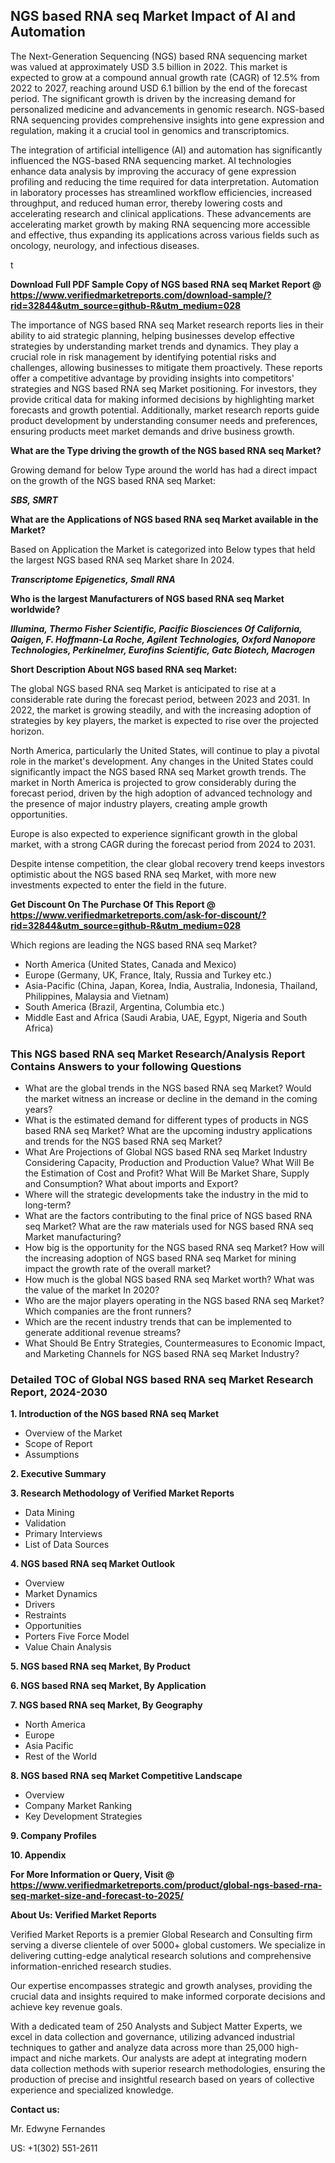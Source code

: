 <h2>NGS based RNA seq Market Impact of AI and Automation</h2><p>The Next-Generation Sequencing (NGS) based RNA sequencing market was valued at approximately USD 3.5 billion in 2022. This market is expected to grow at a compound annual growth rate (CAGR) of 12.5% from 2022 to 2027, reaching around USD 6.1 billion by the end of the forecast period. The significant growth is driven by the increasing demand for personalized medicine and advancements in genomic research. NGS-based RNA sequencing provides comprehensive insights into gene expression and regulation, making it a crucial tool in genomics and transcriptomics.</p><p>The integration of artificial intelligence (AI) and automation has significantly influenced the NGS-based RNA sequencing market. AI technologies enhance data analysis by improving the accuracy of gene expression profiling and reducing the time required for data interpretation. Automation in laboratory processes has streamlined workflow efficiencies, increased throughput, and reduced human error, thereby lowering costs and accelerating research and clinical applications. These advancements are accelerating market growth by making RNA sequencing more accessible and effective, thus expanding its applications across various fields such as oncology, neurology, and infectious diseases.</p>t</p><p id="" class=""><strong>Download Full PDF Sample Copy of NGS based RNA seq Market Report @ <a href="https://www.verifiedmarketreports.com/download-sample/?rid=32844&utm_source=github-R&utm_medium=028" target="_blank">https://www.verifiedmarketreports.com/download-sample/?rid=32844&utm_source=github-R&utm_medium=028</a></strong></p><p>The importance of&nbsp;NGS based RNA seq Market research reports lies in their ability to aid strategic planning, helping businesses develop effective strategies by understanding market trends and dynamics. They play a crucial role in risk management by identifying potential risks and challenges, allowing businesses to mitigate them proactively. These reports offer a competitive advantage by providing insights into competitors' strategies and NGS based RNA seq Market positioning. For investors, they provide critical data for making informed decisions by highlighting market forecasts and growth potential. Additionally, market research reports guide product development by understanding consumer needs and preferences, ensuring products meet market demands and drive business growth.</p><p><strong>What are the&nbsp;Type driving the growth of the NGS based RNA seq Market?</strong></p><p id="" class="">Growing demand for below Type around the world has had a direct impact on the growth of the NGS based RNA seq Market:</p><em><strong>SBS, SMRT</strong></em></p><strong>What are the&nbsp;Applications&nbsp;of NGS based RNA seq Market available in the Market?</strong></p><p id="" class="">Based on Application the Market is categorized into Below types that held the largest NGS based RNA seq Market share In 2024.</p><em><strong>Transcriptome Epigenetics, Small RNA</strong></em></p><strong>Who is the largest Manufacturers of NGS based RNA seq Market worldwide?</strong></p><p><em><strong>Illumina, Thermo Fisher Scientific, Pacific Biosciences Of California, Qaigen, F. Hoffmann-La Roche, Agilent Technologies, Oxford Nanopore Technologies, Perkinelmer, Eurofins Scientific, Gatc Biotech, Macrogen</strong></em></p><p id="" class=""><strong>Short Description About NGS based RNA seq Market:</strong></p><p>The global NGS based RNA seq Market is anticipated to rise at a considerable rate during the forecast period, between 2023 and 2031. In 2022, the market is growing steadily, and with the increasing adoption of strategies by key players, the market is expected to rise over the projected horizon.</p><p>North America, particularly the United States, will continue to play a pivotal role in the market's development. Any changes in the United States could significantly impact the NGS based RNA seq Market growth trends. The market in North America is projected to grow considerably during the forecast period, driven by the high adoption of advanced technology and the presence of major industry players, creating ample growth opportunities.</p><p>Europe is also expected to experience significant growth in the global market, with a strong CAGR during the forecast period from 2024 to 2031.</p><p>Despite intense competition, the clear global recovery trend keeps investors optimistic about the NGS based RNA seq Market, with more new investments expected to enter the field in the future.</p><p id="" class=""><strong>Get Discount On The Purchase Of This Report @ <a href="https://www.verifiedmarketreports.com/ask-for-discount/?rid=32844&utm_source=github-R&utm_medium=028" target="_blank">https://www.verifiedmarketreports.com/ask-for-discount/?rid=32844&utm_source=github-R&utm_medium=028</a></strong></p>Which regions are leading the NGS based RNA seq Market?</p><ul><li>North America (United States, Canada and Mexico)</li><li>Europe (Germany, UK, France, Italy, Russia and Turkey etc.)</li><li>Asia-Pacific (China, Japan, Korea, India, Australia, Indonesia, Thailand, Philippines, Malaysia and Vietnam)</li><li>South America (Brazil, Argentina, Columbia etc.)</li><li>Middle East and Africa (Saudi Arabia, UAE, Egypt, Nigeria and South Africa)</li></ul><h3 id="" class="">This NGS based RNA seq Market Research/Analysis Report Contains Answers to your following Questions</h3><ul><li>What are the global trends in the NGS based RNA seq Market? Would the market witness an increase or decline in the demand in the coming years?</li><li>What is the estimated demand for different types of products in NGS based RNA seq Market? What are the upcoming industry applications and trends for the NGS based RNA seq Market?</li><li>What Are Projections of Global NGS based RNA seq Market Industry Considering Capacity, Production and Production Value? What Will Be the Estimation of Cost and Profit? What Will Be Market Share, Supply and Consumption? What about imports and Export?</li><li>Where will the strategic developments take the industry in the mid to long-term?</li><li>What are the factors contributing to the final price of NGS based RNA seq Market? What are the raw materials used for NGS based RNA seq Market manufacturing?</li><li>How big is the opportunity for the NGS based RNA seq Market? How will the increasing adoption of NGS based RNA seq Market for mining impact the growth rate of the overall market?</li><li>How much is the global NGS based RNA seq Market worth? What was the value of the market In 2020?</li><li>Who are the major players operating in the NGS based RNA seq Market? Which companies are the front runners?</li><li>Which are the recent industry trends that can be implemented to generate additional revenue streams?</li><li>What Should Be Entry Strategies, Countermeasures to Economic Impact, and Marketing Channels for NGS based RNA seq Market Industry?</li></ul><h3 id="" class="">Detailed TOC of Global NGS based RNA seq Market Research Report, 2024-2030</h3><p id="" class=""><strong>1. Introduction of the NGS based RNA seq Market</strong></p><ul><li>Overview of the Market</li><li>Scope of Report</li><li>Assumptions</li></ul><p id="" class=""><strong>2. Executive Summary</strong></p><p id="" class=""><strong>3. Research Methodology of Verified Market Reports</strong></p><ul><li>Data Mining</li><li>Validation</li><li>Primary Interviews</li><li>List of Data Sources</li></ul><p id="" class=""><strong>4. NGS based RNA seq Market Outlook</strong></p><ul><li>Overview</li><li>Market Dynamics</li><li>Drivers</li><li>Restraints</li><li>Opportunities</li><li>Porters Five Force Model</li><li>Value Chain Analysis</li></ul><p id="" class=""><strong>5. NGS based RNA seq Market, By Product</strong></p><p id="" class=""><strong>6. NGS based RNA seq Market, By Application</strong></p><p id="" class=""><strong>7. NGS based RNA seq Market, By Geography</strong></p><ul><li>North America</li><li>Europe</li><li>Asia Pacific</li><li>Rest of the World</li></ul><p id="" class=""><strong>8. NGS based RNA seq Market Competitive Landscape</strong></p><ul><li>Overview</li><li>Company Market Ranking</li><li>Key Development Strategies</li></ul><p id="" class=""><strong>9. Company Profiles</strong></p><p id="" class=""><strong>10. Appendix</strong></p><p id="" class=""><strong>For More Information or Query, Visit @ <a href="https://www.verifiedmarketreports.com/product/global-ngs-based-rna-seq-market-size-and-forecast-to-2025/" target="_blank">https://www.verifiedmarketreports.com/product/global-ngs-based-rna-seq-market-size-and-forecast-to-2025/</a></strong></p><p id="" class=""><strong>About Us: Verified Market Reports</strong></p><p id="" class="">Verified Market Reports is a premier Global Research and Consulting firm serving a diverse clientele of over 5000+ global customers. We specialize in delivering cutting-edge analytical research solutions and comprehensive information-enriched research studies.</p><p id="" class="">Our expertise encompasses strategic and growth analyses, providing the crucial data and insights required to make informed corporate decisions and achieve key revenue goals.</p><p id="" class="">With a dedicated team of 250 Analysts and Subject Matter Experts, we excel in data collection and governance, utilizing advanced industrial techniques to gather and analyze data across more than 25,000 high-impact and niche markets. Our analysts are adept at integrating modern data collection methods with superior research methodologies, ensuring the production of precise and insightful research based on years of collective experience and specialized knowledge.</p><p id="" class=""><strong>Contact us:</strong></p><p id="" class="">Mr. Edwyne Fernandes</p><p id="" class="">US: +1(302) 551-2611</p>